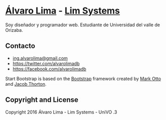 # [Álvaro Lima](http://limcode.com/webmaster) - [Lim Systems](http://limcode.com)

Soy diseñador y programador web. Estudiante de Universidad del valle de Orizaba.

## Contacto


* ing.alvarolima@gmail.com
* https://twitter.com/alvarolimadb
* https://facebook.com/alvarolimadb

Start Bootstrap is based on the [Bootstrap](http://getbootstrap.com/) framework created by [Mark Otto](https://twitter.com/mdo) and [Jacob Thorton](https://twitter.com/fat).

## Copyright and License

Copyright 2016 Álvaro Lima - Lim Systems - UniVO .3

